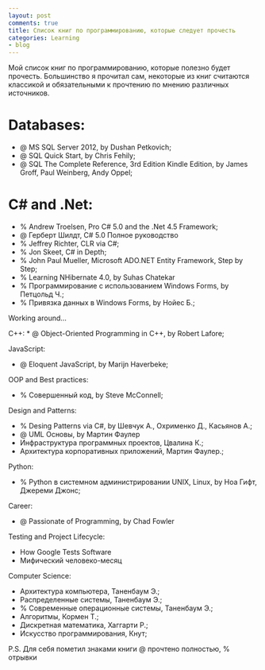 ```yaml
---
layout: post
comments: true
title: Список книг по программированию, которые следует прочесть
categories: Learning
- blog
---
```


Мой список книг по программированию, которые полезно будет прочесть. Большинство я прочитал сам, некоторые из книг считаются классикой и обязательными к прочтению по мнению различных источников. 


# Databases: 
*	@ MS SQL Server 2012, by Dushan Petkovich; 
* 	@ SQL Quick Start, by Chris Fehily; 
* 	@ SQL The Complete Reference, 3rd Edition Kindle Edition, by James Groff, Paul Weinberg, Andy Oppel; 

# C# and .Net: 
* % Andrew Troelsen, Pro C# 5.0 and the .Net 4.5 Framework; 
* @ Герберт Шилдт, C# 5.0 Полное руководство
* % Jeffrey Richter, CLR via C#; 
* % Jon Skeet, C# in Depth; 
* % John Paul Mueller, Microsoft ADO.NET Entity Framework, Step by Step;
* % Learning NHibernate 4.0, by Suhas Chatekar
* % Программирование с использованием Windows Forms, by Петцольд Ч.;
* % Привязка данных в Windows Forms, by Нойес Б.;

<div>
	<p>Working around...</p>
</div>
C++:
* @ Object-Oriented Programming in C++, by Robert Lafore;

JavaScript:
* @ Eloquent JavaScript, by Marijn Haverbeke;

OOP and Best practices:
* % Совершенный код, by Steve McConnell;

Design and Patterns:
* % Desing Patterns via C#, by Шевчук А., Охрименко Д., Касьянов А.; 
* @ UML Основы, by Мартин Фаулер
* Инфраструктура программных проектов, Цвалина К.;
* Архитектура корпоративных приложений, Мартин Фаулер.;

Python:
* % Python в системном администрировании UNIX, Linux, by Ноа Гифт, Джереми Джонс;

Career:
* @ Passionate of Programming, by Chad Fowler

Testing and Project Lifecycle:
* How Google Tests Software
* Мифический человеко-месяц

Computer Science:
* Архитектура компьютера, Таненбаум Э.;
* Распределенные системы, Таненбаум Э.;
* % Современные операционные системы, Таненбаум Э.;
* Алгоритмы, Кормен Т.;
* Дискретная математика, Хаггарти Р.;
* Искусство программирования, Кнут;

P.S. Для себя пометил знаками книги @ прочтено полностью, % отрывки













